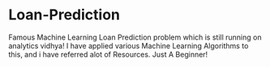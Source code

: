 # Loan-Prediction
Famous Machine Learning Loan Prediction problem which is still running on analytics vidhya! I have applied various Machine Learning Algorithms to this, and i have referred alot of Resources. Just A Beginner!
